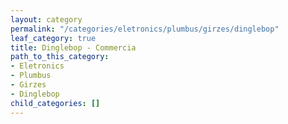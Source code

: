 ```yaml
---
layout: category
permalink: "/categories/eletronics/plumbus/girzes/dinglebop"
leaf_category: true
title: Dinglebop - Commercia
path_to_this_category:
- Eletronics
- Plumbus
- Girzes
- Dinglebop
child_categories: []
---
```

